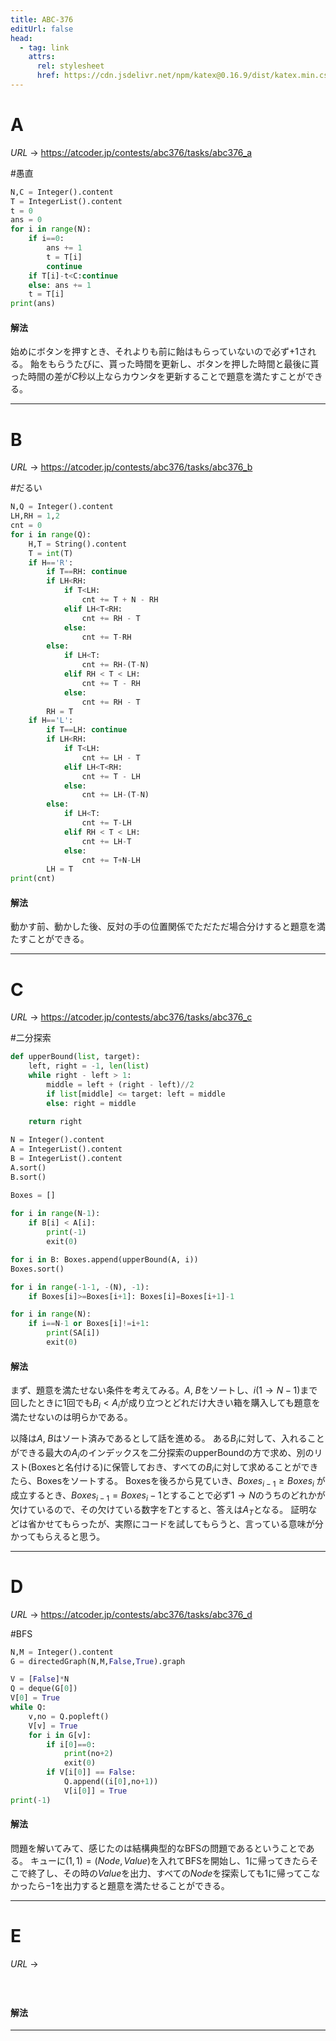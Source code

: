 ```yaml
---
title: ABC-376
editUrl: false
head:
  - tag: link
    attrs:
      rel: stylesheet
      href: https://cdn.jsdelivr.net/npm/katex@0.16.9/dist/katex.min.css
---
```


# A

$URL\:\to$ <https://atcoder.jp/contests/abc376/tasks/abc376_a>

\#愚直

```python
N,C = Integer().content
T = IntegerList().content
t = 0
ans = 0
for i in range(N):
	if i==0:
		ans += 1
		t = T[i]
		continue
	if T[i]-t<C:continue
	else: ans += 1
	t = T[i]
print(ans)
```

#### 解法

始めにボタンを押すとき、それよりも前に飴はもらっていないので必ず$+1$される。
飴をもらうたびに、貰った時間を更新し、ボタンを押した時間と最後に貰った時間の差が$C$秒以上ならカウンタを更新することで題意を満たすことができる。

***

# B

$URL\:\to$ <https://atcoder.jp/contests/abc376/tasks/abc376_b>

\#だるい

```python
N,Q = Integer().content
LH,RH = 1,2
cnt = 0
for i in range(Q):
	H,T = String().content
	T = int(T)
	if H=='R':
		if T==RH: continue
		if LH<RH:
			if T<LH:
				cnt += T + N - RH
			elif LH<T<RH:
				cnt += RH - T
			else:
				cnt += T-RH
		else:
			if LH<T:
				cnt += RH-(T-N)
			elif RH < T < LH:
				cnt += T - RH
			else:
				cnt += RH - T
		RH = T
	if H=='L':
		if T==LH: continue
		if LH<RH:
			if T<LH:
				cnt += LH - T
			elif LH<T<RH:
				cnt += T - LH
			else:
				cnt += LH-(T-N)
		else:
			if LH<T:
				cnt += T-LH
			elif RH < T < LH:
				cnt += LH-T
			else:
				cnt += T+N-LH
		LH = T
print(cnt)
```

#### 解法

動かす前、動かした後、反対の手の位置関係でただただ場合分けすると題意を満たすことができる。

***

# C

$URL\:\to$ <https://atcoder.jp/contests/abc376/tasks/abc376_c>

\#二分探索

```python
def upperBound(list, target):
	left, right = -1, len(list)
	while right - left > 1:
		middle = left + (right - left)//2
		if list[middle] <= target: left = middle
		else: right = middle
	
	return right

N = Integer().content
A = IntegerList().content
B = IntegerList().content
A.sort()
B.sort()

Boxes = []
	
for i in range(N-1):
	if B[i] < A[i]:
		print(-1)
		exit(0)

for i in B: Boxes.append(upperBound(A, i))
Boxes.sort()

for i in range(-1-1, -(N), -1):
	if Boxes[i]>=Boxes[i+1]: Boxes[i]=Boxes[i+1]-1

for i in range(N):
	if i==N-1 or Boxes[i]!=i+1:
		print(SA[i])
		exit(0)
```

#### 解法

まず、題意を満たせない条件を考えてみる。$A,\;B$をソートし、$i(1 \to N-1)$まで回したときに$1$回でも$B_{i} \lt A_{i}$が成り立つとどれだけ大きい箱を購入しても題意を満たせないのは明らかである。

以降は$A,\;B$はソート済みであるとして話を進める。
ある$B_{i}$に対して、入れることができる最大の$A_{i}$のインデックスを二分探索のupperBoundの方で求め、別のリスト(Boxesと名付ける)に保管しておき、すべての$B_{i}$に対して求めることができたら、Boxesをソートする。
Boxesを後ろから見ていき、$Boxes_{i-1} \ge Boxes_{i}$ が成立するとき、$Boxes_{i-1}=Boxes_{i}-1$とすることで必ず$1 \to N$のうちのどれかが欠けているので、その欠けている数字を$T$とすると、答えは$A_{T}$となる。
証明などは省かせてもらったが、実際にコードを試してもらうと、言っている意味が分かってもらえると思う。

***

# D

$URL\:\to$ <https://atcoder.jp/contests/abc376/tasks/abc376_d>

\#BFS

```python
N,M = Integer().content
G = directedGraph(N,M,False,True).graph

V = [False]*N
Q = deque(G[0])
V[0] = True
while Q:
	v,no = Q.popleft()
	V[v] = True
	for i in G[v]:
		if i[0]==0:
			print(no+2)
			exit(0)
		if V[i[0]] == False:
			Q.append((i[0],no+1))
			V[i[0]] = True
print(-1)
```

#### 解法

問題を解いてみて、感じたのは結構典型的なBFSの問題であるということである。
キューに$(1,1)=(Node, Value)$を入れてBFSを開始し、$1$に帰ってきたらそこで終了し、その時の$Value$を出力、すべての$Node$を探索しても$1$に帰ってこなかったら$-1$を出力すると題意を満たせることができる。

***

# E

$URL\:\to$

#

```python
```

#### 解法

***
